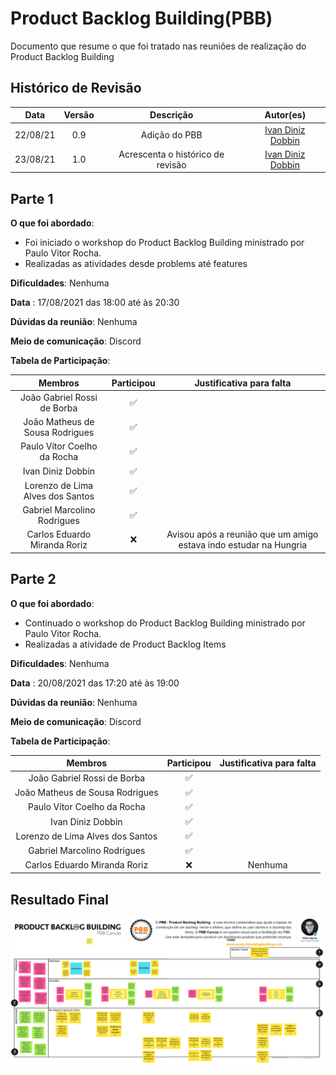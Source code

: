 # Product Backlog Building(PBB)

Documento que resume o que foi tratado nas reuniões de realização do Product Backlog Building

## Histórico de Revisão
| Data | Versão | Descrição | Autor(es)|
|:----:|:------:|:---------:|:--------:|
| 22/08/21 | 0.9 | Adição do PBB | [Ivan Diniz Dobbin](https://github.com/darmsDD) |
| 23/08/21 | 1.0 | Acrescenta o histórico de revisão | [Ivan Diniz Dobbin](https://github.com/darmsDD) |

## Parte 1

**O que foi abordado**: 

- Foi iniciado o workshop do Product Backlog Building ministrado por Paulo Vitor Rocha.
- Realizadas as atividades desde problems até features

**Dificuldades**: Nenhuma

**Data** : 17/08/2021 das 18:00 até às 20:30

**Dúvidas da reunião**: Nenhuma

**Meio de comunicação**: Discord

**Tabela de Participação**:

|Membros|Participou|Justificativa para falta|
|:------:| :--------: | :--------: | 
|João Gabriel Rossi de Borba | :white_check_mark: | |
|João Matheus de Sousa Rodrigues | :white_check_mark: | |
|Paulo Vítor Coelho da Rocha | :white_check_mark: | |
|Ivan Diniz Dobbin | :white_check_mark: |  |
|Lorenzo de Lima Alves dos Santos | :white_check_mark:| |
|Gabriel Marcolino Rodrigues | :white_check_mark: | |
|Carlos Eduardo Miranda Roriz | :x: | Avisou após a reunião que um amigo estava indo estudar na Hungria |


## Parte 2

**O que foi abordado**: 

- Continuado o workshop do Product Backlog Building ministrado por Paulo Vitor Rocha.
- Realizadas a atividade de Product Backlog Items


**Dificuldades**: Nenhuma

**Data** :  20/08/2021 das 17:20 até às 19:00

**Dúvidas da reunião**: Nenhuma

**Meio de comunicação**: Discord

**Tabela de Participação**:

|Membros|Participou|Justificativa para falta|
|:------:| :--------: | :--------: | 
|João Gabriel Rossi de Borba | :white_check_mark: | |
|João Matheus de Sousa Rodrigues | :white_check_mark: | |
|Paulo Vítor Coelho da Rocha | :white_check_mark: | |
|Ivan Diniz Dobbin | :white_check_mark: |  |
|Lorenzo de Lima Alves dos Santos | :white_check_mark:| |
|Gabriel Marcolino Rodrigues | :white_check_mark: | |
|Carlos Eduardo Miranda Roriz | :x: | Nenhuma |


## Resultado Final
[ ![](PBB_Canvas.png) ](PBB_Canvas.png)
